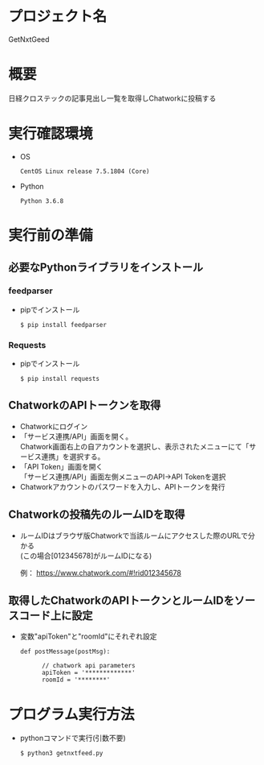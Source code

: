 # プロジェクト名
GetNxtGeed

# 概要
日経クロステックの記事見出し一覧を取得しChatworkに投稿する

# 実行確認環境
- OS  

      CentOS Linux release 7.5.1804 (Core)  

- Python  

      Python 3.6.8  

# 実行前の準備

## 必要なPythonライブラリをインストール

### feedparser
- pipでインストール  

      $ pip install feedparser  

### Requests
- pipでインストール  

      $ pip install requests  

## ChatworkのAPIトークンを取得
- Chatworkにログイン  
- 「サービス連携/API」画面を開く。  
Chatwork画面右上の自アカウントを選択し、表示されたメニューにて「サービス連携」を選択する。  
- 「API Token」画面を開く  
「サービス連携/API」画面左側メニューのAPI->API Tokenを選択  
- Chatworkアカウントのパスワードを入力し、APIトークンを発行  

## Chatworkの投稿先のルームIDを取得
- ルームIDはブラウザ版Chatworkで当該ルームにアクセスした際のURLで分かる  
(この場合[012345678]がルームIDになる)  

    例： https://www.chatwork.com/#!rid012345678    

## 取得したChatworkのAPIトークンとルームIDをソースコード上に設定
- 変数"apiToken"と"roomId"にそれぞれ設定  

      def postMessage(postMsg):  
          
 	        // chatwork api parameters  
 	        apiToken = '*************'  
 	        roomId = '********'  
  
  
# プログラム実行方法
- pythonコマンドで実行(引数不要)  
 
      $ python3 getnxtfeed.py
